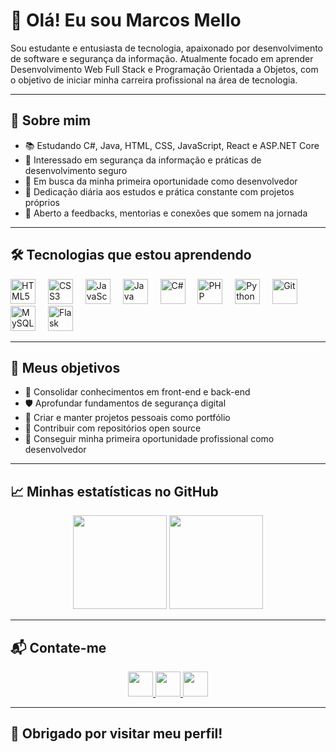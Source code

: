 <h1 align="left">👋 Olá! Eu sou Marcos Mello</h1>

<p align="left">
Sou estudante e entusiasta de tecnologia, apaixonado por desenvolvimento de software e segurança da informação.  
Atualmente focado em aprender Desenvolvimento Web Full Stack e Programação Orientada a Objetos, com o objetivo de iniciar minha carreira profissional na área de tecnologia.
</p>

---

<h2 align="left">🎯 Sobre mim</h2>

<ul align="left">
  <li>📚 Estudando C#, Java, HTML, CSS, JavaScript, React e ASP.NET Core</li>
  <li>🔐 Interessado em segurança da informação e práticas de desenvolvimento seguro</li>
  <li>🚀 Em busca da minha primeira oportunidade como desenvolvedor</li>
  <li>🧠 Dedicação diária aos estudos e prática constante com projetos próprios</li>
  <li>💬 Aberto a feedbacks, mentorias e conexões que somem na jornada</li>
</ul>

---

<h2 align="left">🛠️ Tecnologias que estou aprendendo</h2>

<div align="left">
  <img src="https://cdn.jsdelivr.net/gh/devicons/devicon/icons/html5/html5-original.svg" height="40" alt="HTML5" />
  <img width="12"/>
  <img src="https://cdn.jsdelivr.net/gh/devicons/devicon/icons/css3/css3-original.svg" height="40" alt="CSS3" />
  <img width="12"/>
  <img src="https://cdn.jsdelivr.net/gh/devicons/devicon/icons/javascript/javascript-original.svg" height="40" alt="JavaScript" />
  <img width="12"/>
  <img src="https://cdn.jsdelivr.net/gh/devicons/devicon/icons/java/java-original.svg" height="40" alt="Java" />
  <img width="12"/>
  <img src="https://cdn.jsdelivr.net/gh/devicons/devicon/icons/csharp/csharp-original.svg" height="40" alt="C#" />
  <img width="12"/>
  <img src="https://cdn.jsdelivr.net/gh/devicons/devicon/icons/php/php-original.svg" height="40" alt="PHP" />
  <img width="12"/>
  <img src="https://cdn.jsdelivr.net/gh/devicons/devicon/icons/python/python-original.svg" height="40" alt="Python" />
  <img width="12"/>
  <img src="https://cdn.jsdelivr.net/gh/devicons/devicon/icons/git/git-original.svg" height="40" alt="Git" />
  <img width="12"/>
  <img src="https://cdn.jsdelivr.net/gh/devicons/devicon/icons/mysql/mysql-original.svg" height="40" alt="MySQL" />
  <img width="12"/>
  <img src="https://cdn.jsdelivr.net/gh/devicons/devicon/icons/flask/flask-original.svg" height="40" alt="Flask" />
</div>

---

<h2 align="left">📌 Meus objetivos</h2>

<ul align="left">
  <li>🧱 Consolidar conhecimentos em front-end e back-end</li>
  <li>🛡️ Aprofundar fundamentos de segurança digital</li>
  <li>📂 Criar e manter projetos pessoais como portfólio</li>
  <li>🤝 Contribuir com repositórios open source</li>
  <li>💼 Conseguir minha primeira oportunidade profissional como desenvolvedor</li>
</ul>

---

<h2 align="left">📈 Minhas estatísticas no GitHub</h2>

<div align="center">
  <img src="https://github-readme-stats.vercel.app/api?username=marcos-ywb&show_icons=true&theme=dracula&include_all_commits=true&count_private=true&hide_border=false" height="150" />
  <img src="https://github-readme-stats.vercel.app/api/top-langs/?username=marcos-ywb&layout=compact&theme=dracula&hide_border=false" height="150" />
</div>

---

<h2 align="left">📬 Contate-me</h2>

<div align="center">
  <a href="https://www.linkedin.com/in/marcos-vinicius-mello-495a6223a/" target="_blank">
    <img src="https://img.shields.io/static/v1?message=LinkedIn&logo=linkedin&label=&color=0077B5&logoColor=white&labelColor=&style=for-the-badge" height="40" />
  </a>
  <a href="https://www.instagram.com/marcos_mello15/" target="_blank">
    <img src="https://img.shields.io/static/v1?message=Instagram&logo=instagram&label=&color=E4405F&logoColor=white&labelColor=&style=for-the-badge" height="40" />
  </a>
  <a href="mailto:marcosmello.ywb@gmail.com" target="_blank">
    <img src="https://img.shields.io/static/v1?message=Gmail&logo=gmail&label=&color=D14836&logoColor=white&labelColor=&style=for-the-badge" height="40" />
  </a>
</div>

---

<h2 align="left">🙏 Obrigado por visitar meu perfil!</h2>
